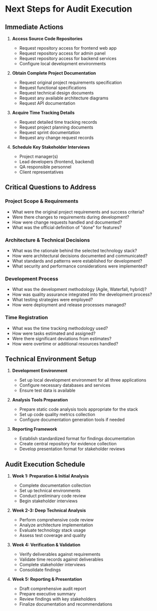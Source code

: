 # Next Steps for Audit Execution

## Immediate Actions

1. **Access Source Code Repositories**
   - Request repository access for frontend web app
   - Request repository access for admin panel
   - Request repository access for backend services
   - Configure local development environments

2. **Obtain Complete Project Documentation**
   - Request original project requirements specification
   - Request functional specifications
   - Request technical design documents
   - Request any available architecture diagrams
   - Request API documentation

3. **Acquire Time Tracking Details**
   - Request detailed time tracking records
   - Request project planning documents
   - Request sprint documentation
   - Request any change request records

4. **Schedule Key Stakeholder Interviews**
   - Project manager(s)
   - Lead developers (frontend, backend)
   - QA responsible personnel
   - Client representatives

## Critical Questions to Address

### Project Scope & Requirements
- What were the original project requirements and success criteria?
- Were there changes to requirements during development?
- How were change requests handled and documented?
- What was the official definition of "done" for features?

### Architecture & Technical Decisions
- What was the rationale behind the selected technology stack?
- How were architectural decisions documented and communicated?
- What standards and patterns were established for development?
- What security and performance considerations were implemented?

### Development Process
- What was the development methodology (Agile, Waterfall, hybrid)?
- How was quality assurance integrated into the development process?
- What testing strategies were employed?
- How were deployment and release processes managed?

### Time Registration
- What was the time tracking methodology used?
- How were tasks estimated and assigned?
- Were there significant deviations from estimates?
- How were overtime or additional resources handled?

## Technical Environment Setup

1. **Development Environment**
   - Set up local development environment for all three applications
   - Configure necessary databases and services
   - Ensure test data is available

2. **Analysis Tools Preparation**
   - Prepare static code analysis tools appropriate for the stack
   - Set up code quality metrics collection
   - Configure documentation generation tools if needed

3. **Reporting Framework**
   - Establish standardized format for findings documentation
   - Create central repository for evidence collection
   - Develop presentation format for stakeholder reviews

## Audit Execution Schedule

1. **Week 1: Preparation & Initial Analysis**
   - Complete documentation collection
   - Set up technical environments
   - Conduct preliminary code review
   - Begin stakeholder interviews

2. **Week 2-3: Deep Technical Analysis**
   - Perform comprehensive code review
   - Analyze architecture implementation
   - Evaluate technology stack usage
   - Assess test coverage and quality

3. **Week 4: Verification & Validation**
   - Verify deliverables against requirements
   - Validate time records against deliverables
   - Complete stakeholder interviews
   - Consolidate findings

4. **Week 5: Reporting & Presentation**
   - Draft comprehensive audit report
   - Prepare executive summary
   - Review findings with key stakeholders
   - Finalize documentation and recommendations 